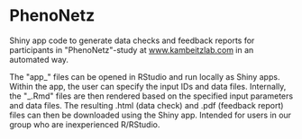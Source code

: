 # PhenoNetz
Shiny app code to generate data checks and feedback reports for participants in "PhenoNetz"-study at www.kambeitzlab.com in an automated way.

The "app_" files can be opened in RStudio and run locally as Shiny apps. Within the app, the user can specify the input IDs and data files. Internally, the "_.Rmd" files are then rendered based on the specified input parameters and data files. The resulting .html (data check) and .pdf (feedback report) files can then be downloaded using the Shiny app. Intended for users in our group who are inexperienced R/RStudio.
